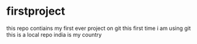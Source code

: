# firstproject
this repo contiains  my first ever project on git
this first time i am using git
this is a local repo
india is my country